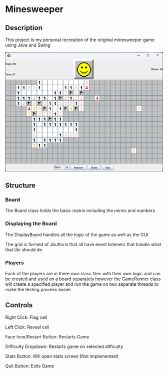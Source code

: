 # Minesweeper 
## Description
This project is my personal recreation of the original minesweeper game using Java and Swing 

![HardBoard](img/Hard.png)

## Structure
### Board
The Board class holds the basic matrix including the mines and numbers
### Displaying the Board
The DisplayBoard handles all the logic of the game as well as the GUI

The grid is formed of Jbuttons that all have event listeners that handle what that tile should do
### Players
Each of the players are in there own class files with their own logic and can be created and used on a board separately however the GameRunner class will create a specified player and run the game on two separate threads to make the testing process easier 
## Controls
Right Click: Flag cell

Left Click: Reveal cell

Face Icon/Restart Button: Restarts Game

Difficulty Dropdown: Restarts game on selected difficulty

Stats Button: Will open stats screen (Not implemented)

Quit Button: Exits Game



